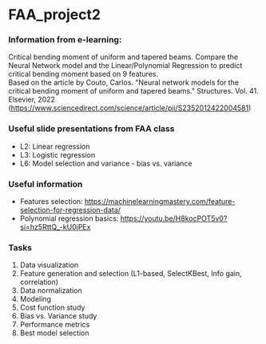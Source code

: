 # FAA_project2

### Information from e-learning:
Critical bending moment of uniform and tapered beams. Compare the Neural Network model and the Linear/Polynomial Regression to predict critical bending moment based on 9 features.
</br>Based on the article by Couto, Carlos. "Neural network models for the critical bending moment of uniform and tapered beams." Structures. Vol. 41. Elsevier, 2022
</br>(https://www.sciencedirect.com/science/article/pii/S2352012422004581)

### Useful slide presentations from FAA class
- L2: Linear regression
- L3: Logistic regression
- L6: Model selection and variance - bias vs. variance

### Useful information
- Features selection: https://machinelearningmastery.com/feature-selection-for-regression-data/
- Polynomial regression basics: https://youtu.be/H8kocPOT5v0?si=hz5RttQ_-kU0jPEx

### Tasks
1. Data visualization
2. Feature generation and selection (L1-based, SelectKBest, Info gain, correlation)
3. Data normalization
4. Modeling
5. Cost function study
6. Bias vs. Variance study
7. Performance metrics
8. Best model selection
